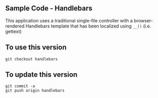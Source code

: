 
Sample Code - Handlebars
------------------------

This application uses a traditional single-file controller with a 
browser-rendered Handlebars template that has been localized 
using `__()` (i.e. gettext)

To use this version
-------------------

    git checkout handlebars

To update this version
----------------------

    git commit -a
    git push origin handlebars



